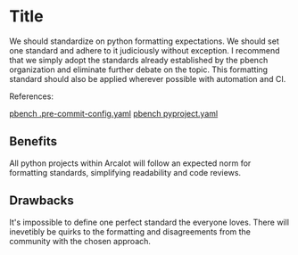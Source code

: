 # Title

We should standardize on python formatting expectations. We should set one standard and adhere to it judiciously without exception. I recommend that we simply adopt the standards already established by the pbench organization and eliminate further debate on the topic. This formatting standard should also be applied wherever possible with automation and CI.

References:

[pbench .pre-commit-config.yaml](https://github.com/distributed-system-analysis/pbench/blob/main/.pre-commit-config.yaml)
[pbench pyproject.yaml](https://github.com/distributed-system-analysis/pbench/blob/main/pyproject.toml)

## Benefits

All python projects within Arcalot will follow an expected norm for formatting standards, simplifying readability and code reviews.

## Drawbacks

It's impossible to define one perfect standard the everyone loves. There will inevetibly be quirks to the formatting and disagreements from the community with the chosen approach.
